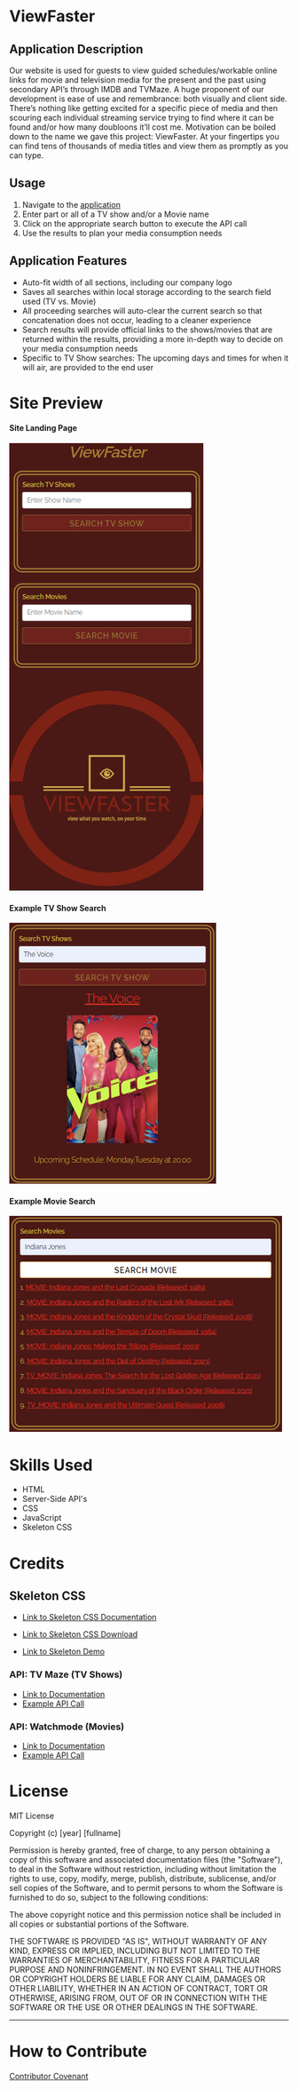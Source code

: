 # ViewFaster

## Application Description
Our website is used for guests to view guided schedules/workable online links for movie and television media for the present and the past using secondary API’s through IMDB and TVMaze. A huge proponent of our development is ease of use and remembrance: both visually and client side. There’s nothing like getting excited for a specific piece of media and then scouring each individual streaming service trying to find where it can be found and/or how many doubloons it’ll cost me. Motivation can be boiled down to the name we gave this project: ViewFaster. At your fingertips you can find tens of thousands of media titles and view them as promptly as you can type.

## Usage
1. Navigate to the [application](https://estee3.github.io/1st-Project/)
2. Enter part or all of a TV show and/or a Movie name
3. Click on the appropriate search button to execute the API call
4. Use the results to plan your media consumption needs

## Application Features
- Auto-fit width of all sections, including our company logo
- Saves all searches within local storage according to the search field used (TV vs. Movie)
- All proceeding searches will auto-clear the current search so that concatenation does not occur, leading to a cleaner experience
- Search results will provide official links to the shows/movies that are returned within the results, providing a more in-depth way to decide on your media consumption needs
- Specific to TV Show searches: The upcoming days and times for when it will air, are provided to the end user

# Site Preview
#### Site Landing Page
![alt text](./assets/Screenshot_20221208_070008.png)
#### Example TV Show Search
![alt text](./assets/Screenshot_20221208_070218.png)
#### Example Movie Search
![alt text](./assets/Screenshot_20221208_070251.png)

# Skills Used
- HTML
- Server-Side API's
- CSS
- JavaScript
- Skeleton CSS

# Credits
## Skeleton CSS
- [Link to Skeleton CSS Documentation](http://getskeleton.com/)

- [Link to Skeleton CSS Download](https://github.com/dhg/Skeleton/releases/download/2.0.4/Skeleton-2.0.4.zip)

- [Link to Skeleton Demo](http://getskeleton.com/examples/landing/)

### API: TV Maze (TV Shows)
- [Link to Documentation](https://www.tvmaze.com/api)
- [Example API Call]( https://api.tvmaze.com/search/shows)

### API: Watchmode (Movies)
- [Link to Documentation](https://api.watchmode.com/docs/)
- [Example API Call](https://api.watchmode.com/v1/search/?apiKey=kjG2rO76NTk8hjFjwsfFxxe205z2J4Fd2ZFn66nA&search_field=name&search_value=Ed%20Wood)

# License

MIT License

Copyright (c) [year] [fullname]

Permission is hereby granted, free of charge, to any person obtaining a copy
of this software and associated documentation files (the "Software"), to deal
in the Software without restriction, including without limitation the rights
to use, copy, modify, merge, publish, distribute, sublicense, and/or sell
copies of the Software, and to permit persons to whom the Software is
furnished to do so, subject to the following conditions:

The above copyright notice and this permission notice shall be included in all
copies or substantial portions of the Software.

THE SOFTWARE IS PROVIDED "AS IS", WITHOUT WARRANTY OF ANY KIND, EXPRESS OR
IMPLIED, INCLUDING BUT NOT LIMITED TO THE WARRANTIES OF MERCHANTABILITY,
FITNESS FOR A PARTICULAR PURPOSE AND NONINFRINGEMENT. IN NO EVENT SHALL THE
AUTHORS OR COPYRIGHT HOLDERS BE LIABLE FOR ANY CLAIM, DAMAGES OR OTHER
LIABILITY, WHETHER IN AN ACTION OF CONTRACT, TORT OR OTHERWISE, ARISING FROM,
OUT OF OR IN CONNECTION WITH THE SOFTWARE OR THE USE OR OTHER DEALINGS IN THE
SOFTWARE.

---

# How to Contribute

[Contributor Covenant](https://www.contributor-covenant.org/)

